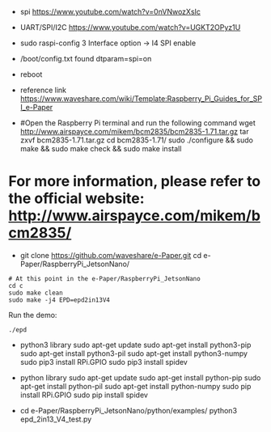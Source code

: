 
* spi
https://www.youtube.com/watch?v=0nVNwozXsIc

* UART/SPI/I2C
https://www.youtube.com/watch?v=UGKT2OPyz1U

* sudo raspi-config
3 Interface option -> I4 SPI enable

* /boot/config.txt 
found dtparam=spi=on

* reboot

* reference link
https://www.waveshare.com/wiki/Template:Raspberry_Pi_Guides_for_SPI_e-Paper

* #Open the Raspberry Pi terminal and run the following command
wget http://www.airspayce.com/mikem/bcm2835/bcm2835-1.71.tar.gz
tar zxvf bcm2835-1.71.tar.gz
cd bcm2835-1.71/
sudo ./configure && sudo make && sudo make check && sudo make install
# For more information, please refer to the official website: http://www.airspayce.com/mikem/bcm2835/

* git clone https://github.com/waveshare/e-Paper.git
cd e-Paper/RaspberryPi_JetsonNano/
```
# At this point in the e-Paper/RaspberryPi_JetsonNano 
cd c
sudo make clean
sudo make -j4 EPD=epd2in13V4
```
Run the demo:
```
./epd
```


* python3 library
sudo apt-get update
sudo apt-get install python3-pip
sudo apt-get install python3-pil
sudo apt-get install python3-numpy
sudo pip3 install RPi.GPIO
sudo pip3 install spidev


* python library
sudo apt-get update
sudo apt-get install python-pip
sudo apt-get install python-pil
sudo apt-get install python-numpy
sudo pip install RPi.GPIO
sudo pip install spidev

* cd e-Paper/RaspberryPi_JetsonNano/python/examples/
python3 epd_2in13_V4_test.py 
